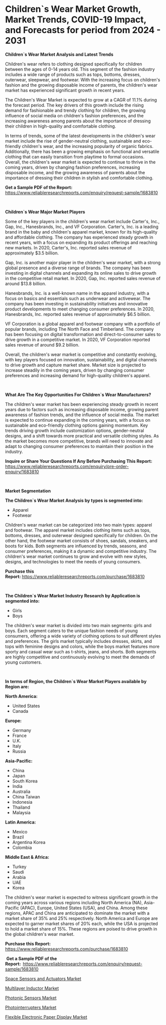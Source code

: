 <p><h1>Children`s Wear Market Growth, Market Trends, COVID-19 Impact, and Forecasts for period from 2024 - 2031</h1></p><p><strong>Children`s Wear Market Analysis and Latest Trends</strong></p>
<p><p>Children's wear refers to clothing designed specifically for children between the ages of 0-14 years old. This segment of the fashion industry includes a wide range of products such as tops, bottoms, dresses, outerwear, sleepwear, and footwear. With the increasing focus on children's fashion and the growing disposable income of parents, the children's wear market has experienced significant growth in recent years.</p><p>The Children's Wear Market is expected to grow at a CAGR of 11.1% during the forecast period. The key drivers of this growth include the rising demand for fashionable and trendy clothing for children, the growing influence of social media on children's fashion preferences, and the increasing awareness among parents about the importance of dressing their children in high-quality and comfortable clothing.</p><p>In terms of trends, some of the latest developments in the children's wear market include the rise of gender-neutral clothing, sustainable and eco-friendly children's wear, and the increasing popularity of organic fabrics. Additionally, there has been a growing emphasis on functional and versatile clothing that can easily transition from playtime to formal occasions. Overall, the children's wear market is expected to continue to thrive in the coming years, driven by changing fashion preferences, increasing disposable income, and the growing awareness of parents about the importance of dressing their children in stylish and comfortable clothing.</p></p>
<p><strong>Get a Sample PDF of the Report:&nbsp;</strong> <a href="https://www.reliableresearchreports.com/enquiry/request-sample/1683810">https://www.reliableresearchreports.com/enquiry/request-sample/1683810</a></p>
<p>&nbsp;</p>
<p><strong>Children`s Wear Major Market Players</strong></p>
<p><p>Some of the key players in the children's wear market include Carter's, Inc., Gap, Inc., Hanesbrands, Inc., and VF Corporation. Carter's, Inc. is a leading brand in the baby and children's apparel market, known for its high-quality and affordable clothing. The company has experienced steady growth in recent years, with a focus on expanding its product offerings and reaching new markets. In 2020, Carter's, Inc. reported sales revenue of approximately $3.5 billion.</p><p>Gap, Inc. is another major player in the children's wear market, with a strong global presence and a diverse range of brands. The company has been investing in digital channels and expanding its online sales to drive growth in the competitive retail market. In 2020, Gap, Inc. reported sales revenue of around $13.8 billion.</p><p>Hanesbrands, Inc. is a well-known name in the apparel industry, with a focus on basics and essentials such as underwear and activewear. The company has been investing in sustainability initiatives and innovative product developments to meet changing consumer preferences. In 2020, Hanesbrands, Inc. reported sales revenue of approximately $6.5 billion.</p><p>VF Corporation is a global apparel and footwear company with a portfolio of popular brands, including The North Face and Timberland. The company has been focusing on digital transformation and direct-to-consumer sales to drive growth in a competitive market. In 2020, VF Corporation reported sales revenue of around $9.2 billion.</p><p>Overall, the children's wear market is competitive and constantly evolving, with key players focused on innovation, sustainability, and digital channels to drive growth and capture market share. Market size is projected to increase steadily in the coming years, driven by changing consumer preferences and increasing demand for high-quality children's apparel.</p></p>
<p>&nbsp;</p>
<p><strong>What Are The Key Opportunities For Children`s Wear Manufacturers?</strong></p>
<p><p>The children's wear market has been experiencing steady growth in recent years due to factors such as increasing disposable income, growing parent awareness of fashion trends, and the influence of social media. The market is expected to continue expanding in the coming years, with a focus on sustainable and eco-friendly clothing options gaining momentum. Key trends driving growth include customization options, gender-neutral designs, and a shift towards more practical and versatile clothing styles. As the market becomes more competitive, brands will need to innovate and adapt to changing consumer preferences to maintain their position in the industry.</p></p>
<p><strong>Inquire or Share Your Questions If Any Before Purchasing This Report:</strong> <a href="https://www.reliableresearchreports.com/enquiry/pre-order-enquiry/1683810">https://www.reliableresearchreports.com/enquiry/pre-order-enquiry/1683810</a></p>
<p>&nbsp;</p>
<p><strong>Market Segmentation</strong></p>
<p><strong>The Children`s Wear Market Analysis by types is segmented into:</strong></p>
<p><ul><li>Apparel</li><li>Footwear</li></ul></p>
<p><p>Children's wear market can be categorized into two main types: apparel and footwear. The apparel market includes clothing items such as tops, bottoms, dresses, and outerwear designed specifically for children. On the other hand, the footwear market consists of shoes, sandals, sneakers, and boots for kids. Both segments are influenced by trends, seasons, and consumer preferences, making it a dynamic and competitive industry. The children's wear market continues to grow and evolve with new styles, designs, and technologies to meet the needs of young consumers.</p></p>
<p><strong>Purchase this Report:&nbsp;</strong><a href="https://www.reliableresearchreports.com/purchase/1683810">https://www.reliableresearchreports.com/purchase/1683810</a></p>
<p>&nbsp;</p>
<p><strong>The Children`s Wear Market Industry Research by Application is segmented into:</strong></p>
<p><ul><li>Girls</li><li>Boys</li></ul></p>
<p><p>The children's wear market is divided into two main segments: girls and boys. Each segment caters to the unique fashion needs of young consumers, offering a wide variety of clothing options to suit different styles and preferences. The girls market typically includes dresses, skirts, and tops with feminine designs and colors, while the boys market features more sporty and casual wear such as t-shirts, jeans, and shorts. Both segments are highly competitive and continuously evolving to meet the demands of young customers.</p></p>
<p>&nbsp;</p>
<p><strong>In terms of Region, the Children`s Wear Market Players available by Region are:</strong></p>
<p>
    <p> <strong> North America: </strong>
        <ul>
            <li>United States</li>
            <li>Canada</li>
        </ul>
        </p> 
    <p> <strong> Europe: </strong>
        <ul>
            <li>Germany</li>
            <li>France</li>
            <li>U.K.</li>
            <li>Italy</li>
            <li>Russia</li>
        </ul>
        </p> 
    <p> <strong> Asia-Pacific: </strong>
        <ul>
            <li>China</li>
            <li>Japan</li>
            <li>South Korea</li>
            <li>India</li>
            <li>Australia</li>
            <li>China Taiwan</li>
            <li>Indonesia</li>
            <li>Thailand</li>
            <li>Malaysia</li>
        </ul>
        </p> 
    <p> <strong> Latin America: </strong>
        <ul>
            <li>Mexico</li>
            <li>Brazil</li>
            <li>Argentina Korea</li>
            <li>Colombia</li>
        </ul>
        </p> 
    <p> <strong> Middle East & Africa: </strong>
        <ul>
            <li>Turkey</li>
            <li>Saudi</li>
            <li>Arabia</li>
            <li>UAE</li>
            <li>Korea</li>
        </ul>
    </p>
    </p>
<p><p>The children's wear market is expected to witness significant growth in the coming years across various regions including North America (NA), Asia-Pacific (APAC), Europe, United States (USA), and China. Among these regions, APAC and China are anticipated to dominate the market with a market share of 35% and 25% respectively. North America and Europe are expected to garner market shares of 20% each, while the USA is projected to hold a market share of 15%. These regions are poised to drive growth in the global children's wear market.</p></p>
<p><strong>Purchase this Report: </strong><a href="https://www.reliableresearchreports.com/purchase/1683810">https://www.reliableresearchreports.com/purchase/1683810</a></p>
<p>&nbsp;<strong>Get a Sample PDF of the Report:&nbsp;&nbsp;</strong><a href="https://www.reliableresearchreports.com/enquiry/request-sample/1683810">https://www.reliableresearchreports.com/enquiry/request-sample/1683810</a></p>
<p><strong></strong></p>
<p><p><a href="https://medium.com/@margaretlee84/space-sensors-and-actuators-market-size-cagr-trends-2024-2030-f4a686c64d6c">Space Sensors and Actuators Market</a></p><p><a href="https://medium.com/@margaretlee84/multilayer-inductor-market-insights-into-market-cagr-market-trends-and-growth-strategies-176e2801b84b">Multilayer Inductor Market</a></p><p><a href="https://medium.com/@scanw41036/photonic-sensors-market-insight-market-trends-growth-forecasted-from-2024-to-2031-6322788ffb49">Photonic Sensors Market</a></p><p><a href="https://medium.com/@kanew14036/photointerrupters-market-share-evolution-and-market-growth-trends-2024-2031-1c5eb1d1ed2c">Photointerrupters Market</a></p><p><a href="https://medium.com/@scanw41036/flexible-electronic-paper-display-market-comprehensive-assessment-by-type-application-and-26ff1110f928">Flexible Electronic Paper Display Market</a></p></p>